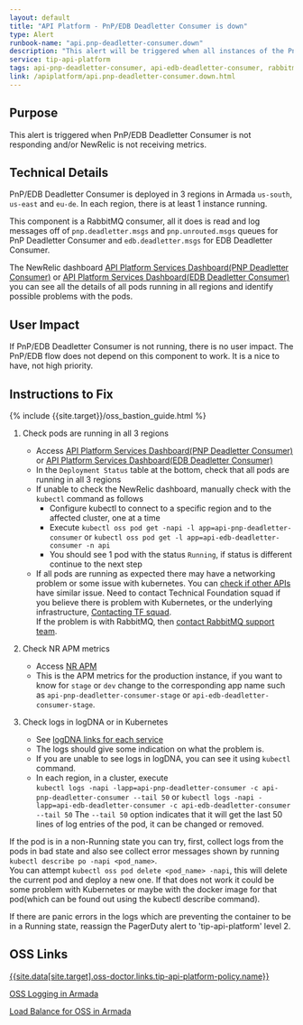 ```yaml
---
layout: default
title: "API Platform - PnP/EDB Deadletter Consumer is down"
type: Alert
runbook-name: "api.pnp-deadletter-consumer.down"
description: "This alert will be triggered when all instances of the PnP/EDB Deadletter Consumer service went down"
service: tip-api-platform
tags: api-pnp-deadletter-consumer, api-edb-deadletter-consumer, rabbitmq, consumer, pnp, edb
link: /apiplatform/api.pnp-deadletter-consumer.down.html
---
```


## Purpose

This alert is triggered when PnP/EDB Deadletter Consumer is not responding and/or NewRelic is not receiving metrics.  

## Technical Details

PnP/EDB Deadletter Consumer is deployed in 3 regions in Armada `us-south`, `us-east` and `eu-de`. In each region, there is at least 1 instance running.  

This component is a RabbitMQ consumer, all it does is read and log messages off of `pnp.deadletter.msgs` and `pnp.unrouted.msgs` queues for PnP Deadletter Consumer and `edb.deadletter.msgs` for EDB Deadletter Consumer.  

The NewRelic dashboard [API Platform Services Dashboard(PNP Deadletter Consumer)]({{site.data[site.target].oss-apiplatform.links.new-relic-insight.link}}/accounts/1926897/dashboards/572530?filters=%255B%257B%2522key%2522%253A%2522deploymentName%2522%252C%2522value%2522%253A%2522api-pnp-deadletter-consumer%2522%257D%255D) or [API Platform Services Dashboard(EDB Deadletter Consumer)]({{site.data[site.target].oss-apiplatform.links.new-relic-insight.link}}/accounts/1926897/dashboards/572530?filters=%255B%257B%2522key%2522%253A%2522deploymentName%2522%252C%2522value%2522%253A%2522api-edb-deadletter-consumer%2522%257D%255D) you can see all the details of all pods running in all regions and identify possible problems with the pods.  

## User Impact

If PnP/EDB Deadletter Consumer is not running, there is no user impact. The PnP/EDB flow does not depend on this component to work. It is a nice to have, not high priority.  

## Instructions to Fix

{% include {{site.target}}/oss_bastion_guide.html %}

1. Check pods are running in all 3 regions
    - Access [API Platform Services Dashboard(PNP Deadletter Consumer)]({{site.data[site.target].oss-apiplatform.links.new-relic-insight.link}}/accounts/1926897/dashboards/572530?filters=%255B%257B%2522key%2522%253A%2522deploymentName%2522%252C%2522value%2522%253A%2522api-pnp-deadletter-consumer%2522%257D%255D) or [API Platform Services Dashboard(EDB Deadletter Consumer)]({{site.data[site.target].oss-apiplatform.links.new-relic-insight.link}}/accounts/1926897/dashboards/572530?filters=%255B%257B%2522key%2522%253A%2522deploymentName%2522%252C%2522value%2522%253A%2522api-edb-deadletter-consumer%2522%257D%255D)
    - In the `Deployment Status` table at the bottom, check that all pods are running in all 3 regions
    - If unable to check the NewRelic dashboard, manually check with the `kubectl` command as follows
        - Configure kubectl to connect to a specific region and to the affected cluster, one at a time
        - Execute `kubectl oss pod get -napi -l app=api-pnp-deadletter-consumer` or `kubectl oss pod get -l app=api-edb-deadletter-consumer -n api`
        - You should see 1 pod with the status `Running`, if status is different continue to the next step
    - If all pods are running as expected there may have a networking problem or some issue with kubernetes. You can [check if other APIs]({{site.baseurl}}/docs/runbooks/apiplatform/How_To/APIs_PnP_Healthz_Paths.html) have similar issue. Need to contact Technical Foundation squad if you believe there is problem with Kubernetes, or the underlying infrastructure, [Contacting TF squad]({{site.baseurl}}/docs/runbooks/apiplatform/ibm/Contact_Technical_Foundation.html).  
    If the problem is with RabbitMQ, then [contact RabbitMQ support team]({{site.baseurl}}/docs/runbooks/apiplatform/ibm/Contact_RabbitMQ_team.html).

2. Check NR APM metrics
    - Access [NR APM]({{site.data[site.target].oss-apiplatform.links.new-relic.link}}/accounts/1926897/applications/167237692)  
    - This is the APM metrics for the production instance, if you want to know for `stage` or `dev` change to the corresponding app name such as `api-pnp-deadletter-consumer-stage` or `api-edb-deadletter-consumer-stage`.  

3. Check logs in logDNA or in Kubernetes  
    - See [logDNA links for each service]({{site.baseurl}}/docs/runbooks/apiplatform/ibm/PNP_logDNA_links.html)
    - The logs should give some indication on what the problem is.
    - If you are unable to see logs in logDNA, you can see it using `kubectl` command.
    - In each region, in a cluster, execute  
    `kubectl logs -napi -lapp=api-pnp-deadletter-consumer -c api-pnp-deadletter-consumer --tail 50` or `kubectl logs -napi -lapp=api-edb-deadletter-consumer -c api-edb-deadletter-consumer --tail 50`
    The `--tail 50` option indicates that it will get the last 50 lines of log entries of the pod, it can be changed or removed.

If the pod is in a non-Running state you can try, first, collect logs from the pods in bad state and also see collect error messages shown by running `kubectl describe po -napi <pod_name>`.  
You can attempt `kubectl oss pod delete <pod_name> -napi`, this will delete the current pod and deploy a new one. If that does not work it could be some problem with Kubernetes or maybe with the docker image for that pod(which can be found out using the kubectl describe command).

If there are panic errors in the logs which are preventing the container to be in a Running state, reassign the PagerDuty alert to 'tip-api-platform' level 2.

## OSS Links
[{{site.data[site.target].oss-doctor.links.tip-api-platform-policy.name}}]({{site.data[site.target].oss-doctor.links.tip-api-platform-policy.link}})

[OSS Logging in Armada]({{site.data[site.target].oss-apiplatform.links.oss-logging-armada.link}})

[Load Balance for OSS in Armada]({{site.data[site.target].oss-apiplatform.links.oss-lb-armada.link}})
